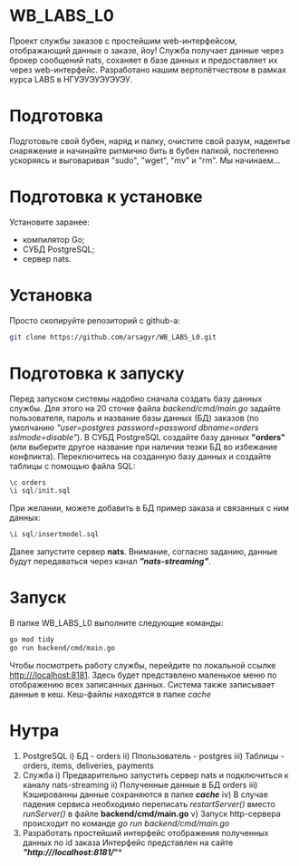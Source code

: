 # WB_LABS_L0 
Проект службы заказов с простейшим web-интерфейсом, отображающий данные о заказе, йоу! Служба получает данные через брокер сообщений nats, соханяет в базе данных и предоставляет их через web-интерфейс.
Разработано нашим вертолётчеством в рамках курса LABS в НГУЭУЭУЭУЭУЭУ.

# Подготовка
Подготовьте свой бубен, наряд и палку, очистите свой разум, надентье снаряжение и начинайте ритмично бить в бубен палкой, постепенно ускоряясь и выговаривая "sudo", "wget", "mv" и "rm". Мы начинаем...

# Подготовка к установке
Установите заранее:

* компилятор Go;
* СУБД PostgreSQL;
* сервер nats.

# Установка
Просто скопируйте репозиторий с github-а:
```bash
git clone https://github.com/arsagyr/WB_LABS_L0.git
```

# Подготовка к запуску

Перед запуском системы надобно сначала создать базу данных службы. Для этого на 20 сточке файла *backend/cmd/main.go* задайте пользователя, пароль и название базы данных (БД) заказов (по умолчанию *"user=postgres password=password dbname=orders sslmode=disable"*). В СУБД PostgreSQL создайте базу данных **"orders"** (или выберите другое название при наличии тезки БД во избежание конфликта). Переключитесь на созданную базу данных и создайте таблицы с помощью файла SQL:
```SQL
\c orders
\i sql/init.sql
```
При желании, можете добавить в БД пример заказа и связанных с ним данных:
```SQL
\i sql/insertmodel.sql
```
Далее запустите сервер **nats**. Внимание, согласно заданию, данные будут передаваться через канал ***"nats-streaming"***.

# Запуск
В папке WB_LABS_L0 выполните следующие команды:
```bash
go mod tidy
go run backend/cmd/main.go
```
Чтобы посмотреть работу службы, перейдите по локальной ссылке [http:///localhost:8181](https://localhost:8181/). Здесь будет представлено маленькое меню по отображению всех записанных данных. Система также записывает данные в кеш. Кеш-файлы находятся в папке *cache*

# Нутра

1) PostgreSQL
    i)  БД - orders
    ii) Ппользователь - postgres
    iii) Таблицы - orders, items, deliveries, payments
2) Служба
    i) Предварительно запустить сервер nats и подключиться к каналу nats-streaming
    ii) Полученные данные в БД orders
    iii) Кэшированны данные сохраняются в папке ***cache***
    iv) В случае падения сервиса необходимо переписать *restartServer()* вместо *runServer()* в файле **backend/cmd/main.go**
    v) Запуск http-сервера происходит по команде *go run backend/cmd/main.go*
3) Разработать простейший интерфейс отображения полученных данных по id заказа
    Интерфейс представлен на сайте ***"http:///localhost:8181/*"***